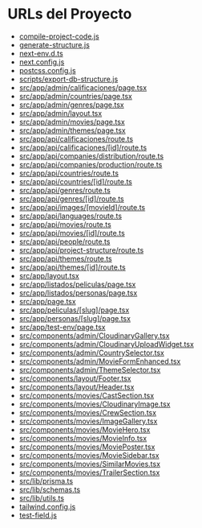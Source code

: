 # URLs del Proyecto

- [compile-project-code.js](https://raw.githubusercontent.com/diegopapic/cinenacional/main/compile-project-code.js)
- [generate-structure.js](https://raw.githubusercontent.com/diegopapic/cinenacional/main/generate-structure.js)
- [next-env.d.ts](https://raw.githubusercontent.com/diegopapic/cinenacional/main/next-env.d.ts)
- [next.config.js](https://raw.githubusercontent.com/diegopapic/cinenacional/main/next.config.js)
- [postcss.config.js](https://raw.githubusercontent.com/diegopapic/cinenacional/main/postcss.config.js)
- [scripts/export-db-structure.js](https://raw.githubusercontent.com/diegopapic/cinenacional/main/scripts/export-db-structure.js)
- [src/app/admin/calificaciones/page.tsx](https://raw.githubusercontent.com/diegopapic/cinenacional/main/src/app/admin/calificaciones/page.tsx)
- [src/app/admin/countries/page.tsx](https://raw.githubusercontent.com/diegopapic/cinenacional/main/src/app/admin/countries/page.tsx)
- [src/app/admin/genres/page.tsx](https://raw.githubusercontent.com/diegopapic/cinenacional/main/src/app/admin/genres/page.tsx)
- [src/app/admin/layout.tsx](https://raw.githubusercontent.com/diegopapic/cinenacional/main/src/app/admin/layout.tsx)
- [src/app/admin/movies/page.tsx](https://raw.githubusercontent.com/diegopapic/cinenacional/main/src/app/admin/movies/page.tsx)
- [src/app/admin/themes/page.tsx](https://raw.githubusercontent.com/diegopapic/cinenacional/main/src/app/admin/themes/page.tsx)
- [src/app/api/calificaciones/route.ts](https://raw.githubusercontent.com/diegopapic/cinenacional/main/src/app/api/calificaciones/route.ts)
- [src/app/api/calificaciones/[id]/route.ts](https://raw.githubusercontent.com/diegopapic/cinenacional/main/src/app/api/calificaciones/[id]/route.ts)
- [src/app/api/companies/distribution/route.ts](https://raw.githubusercontent.com/diegopapic/cinenacional/main/src/app/api/companies/distribution/route.ts)
- [src/app/api/companies/production/route.ts](https://raw.githubusercontent.com/diegopapic/cinenacional/main/src/app/api/companies/production/route.ts)
- [src/app/api/countries/route.ts](https://raw.githubusercontent.com/diegopapic/cinenacional/main/src/app/api/countries/route.ts)
- [src/app/api/countries/[id]/route.ts](https://raw.githubusercontent.com/diegopapic/cinenacional/main/src/app/api/countries/[id]/route.ts)
- [src/app/api/genres/route.ts](https://raw.githubusercontent.com/diegopapic/cinenacional/main/src/app/api/genres/route.ts)
- [src/app/api/genres/[id]/route.ts](https://raw.githubusercontent.com/diegopapic/cinenacional/main/src/app/api/genres/[id]/route.ts)
- [src/app/api/images/[movieId]/route.ts](https://raw.githubusercontent.com/diegopapic/cinenacional/main/src/app/api/images/[movieId]/route.ts)
- [src/app/api/languages/route.ts](https://raw.githubusercontent.com/diegopapic/cinenacional/main/src/app/api/languages/route.ts)
- [src/app/api/movies/route.ts](https://raw.githubusercontent.com/diegopapic/cinenacional/main/src/app/api/movies/route.ts)
- [src/app/api/movies/[id]/route.ts](https://raw.githubusercontent.com/diegopapic/cinenacional/main/src/app/api/movies/[id]/route.ts)
- [src/app/api/people/route.ts](https://raw.githubusercontent.com/diegopapic/cinenacional/main/src/app/api/people/route.ts)
- [src/app/api/project-structure/route.ts](https://raw.githubusercontent.com/diegopapic/cinenacional/main/src/app/api/project-structure/route.ts)
- [src/app/api/themes/route.ts](https://raw.githubusercontent.com/diegopapic/cinenacional/main/src/app/api/themes/route.ts)
- [src/app/api/themes/[id]/route.ts](https://raw.githubusercontent.com/diegopapic/cinenacional/main/src/app/api/themes/[id]/route.ts)
- [src/app/layout.tsx](https://raw.githubusercontent.com/diegopapic/cinenacional/main/src/app/layout.tsx)
- [src/app/listados/peliculas/page.tsx](https://raw.githubusercontent.com/diegopapic/cinenacional/main/src/app/listados/peliculas/page.tsx)
- [src/app/listados/personas/page.tsx](https://raw.githubusercontent.com/diegopapic/cinenacional/main/src/app/listados/personas/page.tsx)
- [src/app/page.tsx](https://raw.githubusercontent.com/diegopapic/cinenacional/main/src/app/page.tsx)
- [src/app/peliculas/[slug]/page.tsx](https://raw.githubusercontent.com/diegopapic/cinenacional/main/src/app/peliculas/[slug]/page.tsx)
- [src/app/personas/[slug]/page.tsx](https://raw.githubusercontent.com/diegopapic/cinenacional/main/src/app/personas/[slug]/page.tsx)
- [src/app/test-env/page.tsx](https://raw.githubusercontent.com/diegopapic/cinenacional/main/src/app/test-env/page.tsx)
- [src/components/admin/CloudinaryGallery.tsx](https://raw.githubusercontent.com/diegopapic/cinenacional/main/src/components/admin/CloudinaryGallery.tsx)
- [src/components/admin/CloudinaryUploadWidget.tsx](https://raw.githubusercontent.com/diegopapic/cinenacional/main/src/components/admin/CloudinaryUploadWidget.tsx)
- [src/components/admin/CountrySelector.tsx](https://raw.githubusercontent.com/diegopapic/cinenacional/main/src/components/admin/CountrySelector.tsx)
- [src/components/admin/MovieFormEnhanced.tsx](https://raw.githubusercontent.com/diegopapic/cinenacional/main/src/components/admin/MovieFormEnhanced.tsx)
- [src/components/admin/ThemeSelector.tsx](https://raw.githubusercontent.com/diegopapic/cinenacional/main/src/components/admin/ThemeSelector.tsx)
- [src/components/layout/Footer.tsx](https://raw.githubusercontent.com/diegopapic/cinenacional/main/src/components/layout/Footer.tsx)
- [src/components/layout/Header.tsx](https://raw.githubusercontent.com/diegopapic/cinenacional/main/src/components/layout/Header.tsx)
- [src/components/movies/CastSection.tsx](https://raw.githubusercontent.com/diegopapic/cinenacional/main/src/components/movies/CastSection.tsx)
- [src/components/movies/CloudinaryImage.tsx](https://raw.githubusercontent.com/diegopapic/cinenacional/main/src/components/movies/CloudinaryImage.tsx)
- [src/components/movies/CrewSection.tsx](https://raw.githubusercontent.com/diegopapic/cinenacional/main/src/components/movies/CrewSection.tsx)
- [src/components/movies/ImageGallery.tsx](https://raw.githubusercontent.com/diegopapic/cinenacional/main/src/components/movies/ImageGallery.tsx)
- [src/components/movies/MovieHero.tsx](https://raw.githubusercontent.com/diegopapic/cinenacional/main/src/components/movies/MovieHero.tsx)
- [src/components/movies/MovieInfo.tsx](https://raw.githubusercontent.com/diegopapic/cinenacional/main/src/components/movies/MovieInfo.tsx)
- [src/components/movies/MoviePoster.tsx](https://raw.githubusercontent.com/diegopapic/cinenacional/main/src/components/movies/MoviePoster.tsx)
- [src/components/movies/MovieSidebar.tsx](https://raw.githubusercontent.com/diegopapic/cinenacional/main/src/components/movies/MovieSidebar.tsx)
- [src/components/movies/SimilarMovies.tsx](https://raw.githubusercontent.com/diegopapic/cinenacional/main/src/components/movies/SimilarMovies.tsx)
- [src/components/movies/TrailerSection.tsx](https://raw.githubusercontent.com/diegopapic/cinenacional/main/src/components/movies/TrailerSection.tsx)
- [src/lib/prisma.ts](https://raw.githubusercontent.com/diegopapic/cinenacional/main/src/lib/prisma.ts)
- [src/lib/schemas.ts](https://raw.githubusercontent.com/diegopapic/cinenacional/main/src/lib/schemas.ts)
- [src/lib/utils.ts](https://raw.githubusercontent.com/diegopapic/cinenacional/main/src/lib/utils.ts)
- [tailwind.config.js](https://raw.githubusercontent.com/diegopapic/cinenacional/main/tailwind.config.js)
- [test-field.js](https://raw.githubusercontent.com/diegopapic/cinenacional/main/test-field.js)